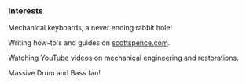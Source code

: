 <section class='all-prose'>

### Interests

Mechanical keyboards, a never ending rabbit hole!

Writing how-to's and guides on
[scottspence.com](https://scottspence.com/post).

Watching YouTube videos on mechanical engineering and restorations.

Massive Drum and Bass fan!

</section >

<span class="divider before:bg-primary after:bg-primary mb-10" />
